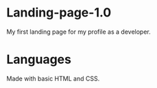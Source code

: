 # Landing-page-1.0

My first landing page for my profile as a developer.

# Languages
Made with basic HTML and CSS.
